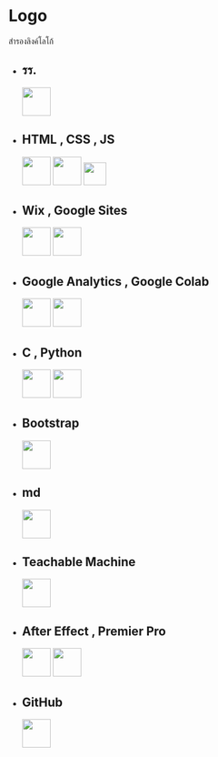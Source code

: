 # Logo <br>
สำรองลิงค์โลโก้

+ ## รร.
  [<img height=50px src="https://camo.githubusercontent.com/36052de59e4a53b2f2e8b357c25ce83f2beb34dd91e325202278d3ed61c64642/687474703a2f2f6e65772e726e6d2e61632e74682f77702d636f6e74656e742f75706c6f6164732f323031352f31322f726e6d2d6c6f676f2d2545302542382538322545302542382541442545302542382539412545302542382538322545302542382542322545302542382541372d3130323478313032342e706e67" />](https://camo.githubusercontent.com/36052de59e4a53b2f2e8b357c25ce83f2beb34dd91e325202278d3ed61c64642/687474703a2f2f6e65772e726e6d2e61632e74682f77702d636f6e74656e742f75706c6f6164732f323031352f31322f726e6d2d6c6f676f2d2545302542382538322545302542382541442545302542382539412545302542382538322545302542382542322545302542382541372d3130323478313032342e706e67)

+ ## HTML , CSS , JS
  [<img height=50px src="https://camo.githubusercontent.com/0a6ef04b1c423027658e0a15df6296f8b93a76459be3adc5ce69df27eaed7575/68747470733a2f2f63646e2e737667706f726e2e636f6d2f6c6f676f732f68746d6c2d352e737667" />](https://camo.githubusercontent.com/0a6ef04b1c423027658e0a15df6296f8b93a76459be3adc5ce69df27eaed7575/68747470733a2f2f63646e2e737667706f726e2e636f6d2f6c6f676f732f68746d6c2d352e737667)
  [<img height=50px src="https://camo.githubusercontent.com/367dd0be4d8a115eea884c2794dd1ab8751034782a4cf9f0d0c1155fd984a7d0/68747470733a2f2f63646e2e737667706f726e2e636f6d2f6c6f676f732f6373732d332e737667" />](https://camo.githubusercontent.com/367dd0be4d8a115eea884c2794dd1ab8751034782a4cf9f0d0c1155fd984a7d0/68747470733a2f2f63646e2e737667706f726e2e636f6d2f6c6f676f732f6373732d332e737667)
  [<img height=40px src="https://camo.githubusercontent.com/0c6adf0b34772f192a1c98b80ca013f2d69e954738b20062a114d9bbd245aab5/68747470733a2f2f63646e2e737667706f726e2e636f6d2f6c6f676f732f6a6176617363726970742e737667" />](https://camo.githubusercontent.com/0c6adf0b34772f192a1c98b80ca013f2d69e954738b20062a114d9bbd245aab5/68747470733a2f2f63646e2e737667706f726e2e636f6d2f6c6f676f732f6a6176617363726970742e737667)

+ ## Wix , Google Sites
  [<img height=50px src="https://camo.githubusercontent.com/156114cedbf850aaa4ec5064b9fcb76ab020ef7f67b65ccfee0b5416b2318ada/68747470733a2f2f75706c6f61642e77696b696d656469612e6f72672f77696b6970656469612f656e2f7468756d622f372f37362f5769782e636f6d5f776562736974655f6c6f676f2e7376672f3132303070782d5769782e636f6d5f776562736974655f6c6f676f2e7376672e706e67" />](https://camo.githubusercontent.com/156114cedbf850aaa4ec5064b9fcb76ab020ef7f67b65ccfee0b5416b2318ada/68747470733a2f2f75706c6f61642e77696b696d656469612e6f72672f77696b6970656469612f656e2f7468756d622f372f37362f5769782e636f6d5f776562736974655f6c6f676f2e7376672f3132303070782d5769782e636f6d5f776562736974655f6c6f676f2e7376672e706e67)
  [<img height=50px src="https://camo.githubusercontent.com/66dea3aa0f071aa02e08ae6071352e6b2aed940e9482f9b95a4a58a6db902588/68747470733a2f2f75706c6f61642e77696b696d656469612e6f72672f77696b6970656469612f636f6d6d6f6e732f7468756d622f312f31612f476f6f676c655f53697465735f323032305f4c6f676f2e7376672f3132303070782d476f6f676c655f53697465735f323032305f4c6f676f2e7376672e706e67" />](https://camo.githubusercontent.com/66dea3aa0f071aa02e08ae6071352e6b2aed940e9482f9b95a4a58a6db902588/68747470733a2f2f75706c6f61642e77696b696d656469612e6f72672f77696b6970656469612f636f6d6d6f6e732f7468756d622f312f31612f476f6f676c655f53697465735f323032305f4c6f676f2e7376672f3132303070782d476f6f676c655f53697465735f323032305f4c6f676f2e7376672e706e67)

+ ## Google Analytics , Google Colab
  [<img height=50px src="https://camo.githubusercontent.com/a74497d750228503aaacfbc7d7ffa88ff1de8243867607ac733aeac0e7de665b/68747470733a2f2f63646e2e737667706f726e2e636f6d2f6c6f676f732f676f6f676c652d616e616c79746963732e737667" />](https://camo.githubusercontent.com/a74497d750228503aaacfbc7d7ffa88ff1de8243867607ac733aeac0e7de665b/68747470733a2f2f63646e2e737667706f726e2e636f6d2f6c6f676f732f676f6f676c652d616e616c79746963732e737667)
  [<img height=50px src="https://camo.githubusercontent.com/911a3d881bd46228e504fe8256fb2332ea792d222132dda9ecea6551a1f36252/68747470733a2f2f75706c6f61642e77696b696d656469612e6f72672f77696b6970656469612f636f6d6d6f6e732f7468756d622f642f64302f476f6f676c655f436f6c61626f7261746f72795f5356475f4c6f676f2e7376672f3136303070782d476f6f676c655f436f6c61626f7261746f72795f5356475f4c6f676f2e7376672e706e67" />](https://camo.githubusercontent.com/911a3d881bd46228e504fe8256fb2332ea792d222132dda9ecea6551a1f36252/68747470733a2f2f75706c6f61642e77696b696d656469612e6f72672f77696b6970656469612f636f6d6d6f6e732f7468756d622f642f64302f476f6f676c655f436f6c61626f7261746f72795f5356475f4c6f676f2e7376672f3136303070782d476f6f676c655f436f6c61626f7261746f72795f5356475f4c6f676f2e7376672e706e67)

+ ## C , Python
  [<img height=50px src="https://raw.githubusercontent.com/gilbarbara/logos/9f0858601cc8543b51c8eea0722dbab4a7c7a1f9/logos/c.svg" />](https://raw.githubusercontent.com/gilbarbara/logos/9f0858601cc8543b51c8eea0722dbab4a7c7a1f9/logos/c.svg)
  [<img height=50px src="https://camo.githubusercontent.com/26043b6db7e2aee509448570c835702e9cd39397b53b18ac86b2b11090d08c26/68747470733a2f2f63646e2e737667706f726e2e636f6d2f6c6f676f732f707974686f6e2e737667" />](https://camo.githubusercontent.com/26043b6db7e2aee509448570c835702e9cd39397b53b18ac86b2b11090d08c26/68747470733a2f2f63646e2e737667706f726e2e636f6d2f6c6f676f732f707974686f6e2e737667)

+ ## Bootstrap
  [<img height=50px src="https://camo.githubusercontent.com/114a0bc512f4a3a808900d175b031a6dc0776a85bc6b1c5eaee3021b13581ab1/68747470733a2f2f63646e2e737667706f726e2e636f6d2f6c6f676f732f626f6f7473747261702e737667" />](https://camo.githubusercontent.com/114a0bc512f4a3a808900d175b031a6dc0776a85bc6b1c5eaee3021b13581ab1/68747470733a2f2f63646e2e737667706f726e2e636f6d2f6c6f676f732f626f6f7473747261702e737667)

+ ## md
  [<img height=50px src="https://camo.githubusercontent.com/7f65f69ad22ee0caca8ef19a8ba38d94f768b27bcd6b26e3440a429e1d54cfbf/68747470733a2f2f63646e2e737667706f726e2e636f6d2f6c6f676f732f6d61726b646f776e2e737667" />](https://camo.githubusercontent.com/7f65f69ad22ee0caca8ef19a8ba38d94f768b27bcd6b26e3440a429e1d54cfbf/68747470733a2f2f63646e2e737667706f726e2e636f6d2f6c6f676f732f6d61726b646f776e2e737667)

+ ## Teachable Machine
  [<img height=50px src="https://camo.githubusercontent.com/fbb007e12164278732d86d290f9dae77bf827e484123bfb6a63f473c36147333/68747470733a2f2f656e637279707465642d74626e302e677374617469632e636f6d2f696d616765733f713d74626e3a414e64394763517667394d78707a47446a61304233724f4e51437459364d4f6c6e6f35426f514155657726757371703d434155" />](https://camo.githubusercontent.com/fbb007e12164278732d86d290f9dae77bf827e484123bfb6a63f473c36147333/68747470733a2f2f656e637279707465642d74626e302e677374617469632e636f6d2f696d616765733f713d74626e3a414e64394763517667394d78707a47446a61304233724f4e51437459364d4f6c6e6f35426f514155657726757371703d434155)
 
+ ## After Effect , Premier Pro
  [<img height=50px src="https://camo.githubusercontent.com/23a65407eb89b929e693d8a77adab1634c0259871925964dc3c7429255b75b8b/68747470733a2f2f656e637279707465642d74626e302e677374617469632e636f6d2f696d616765733f713d74626e3a414e643947635433703967304d49466c54473030733936377771774c764372333746686676366d516471737754786766626e593955473742783059467a354c3626733d3130" />](https://camo.githubusercontent.com/23a65407eb89b929e693d8a77adab1634c0259871925964dc3c7429255b75b8b/68747470733a2f2f656e637279707465642d74626e302e677374617469632e636f6d2f696d616765733f713d74626e3a414e643947635433703967304d49466c54473030733936377771774c764372333746686676366d516471737754786766626e593955473742783059467a354c3626733d3130)
  [<img height=50px src="https://camo.githubusercontent.com/bcc0f86d5cd75b00938a701f9c41f650c133e6bf77fee6457418fa1cbf75e73e/68747470733a2f2f656e637279707465642d74626e302e677374617469632e636f6d2f696d616765733f713d74626e3a414e643947635167724b65737974504a6a5365524577546f346a78794d4762706d58515a4654536c317726757371703d434155" />](https://camo.githubusercontent.com/bcc0f86d5cd75b00938a701f9c41f650c133e6bf77fee6457418fa1cbf75e73e/68747470733a2f2f656e637279707465642d74626e302e677374617469632e636f6d2f696d616765733f713d74626e3a414e643947635167724b65737974504a6a5365524577546f346a78794d4762706d58515a4654536c317726757371703d434155)

+ ## GitHub
  [<img height=50px src="https://camo.githubusercontent.com/8f1a9069a99a957e04e69c6303aaa4bead511e4555ba32c097321230b75583d9/68747470733a2f2f63646e2e737667706f726e2e636f6d2f6c6f676f732f6769746875622d69636f6e2e737667" />](https://camo.githubusercontent.com/8f1a9069a99a957e04e69c6303aaa4bead511e4555ba32c097321230b75583d9/68747470733a2f2f63646e2e737667706f726e2e636f6d2f6c6f676f732f6769746875622d69636f6e2e737667)



